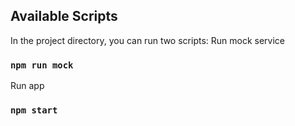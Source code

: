 ## Available Scripts

In the project directory, you can run two scripts:
Run mock service

### `npm run mock`

Run app

### `npm start`
